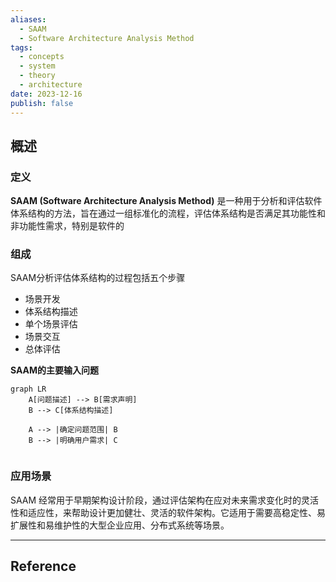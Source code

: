 ```yaml
---
aliases:
  - SAAM
  - Software Architecture Analysis Method
tags:
  - concepts
  - system
  - theory
  - architecture
date: 2023-12-16
publish: false
---
```


## 概述

### 定义

**SAAM (Software Architecture Analysis Method)** 是一种用于分析和评估软件体系结构的方法，旨在通过一组标准化的流程，评估体系结构是否满足其功能性和非功能性需求，特别是软件的

### 组成

SAAM分析评估体系结构的过程包括五个步骤

- 场景开发
- 体系结构描述
- 单个场景评估
- 场景交互
- 总体评估


**SAAM的主要输入问题**

```mermaid
graph LR
    A[问题描述] --> B[需求声明]
    B --> C[体系结构描述]

    A --> |确定问题范围| B
    B --> |明确用户需求| C
    
```


### 应用场景

SAAM 经常用于早期架构设计阶段，通过评估架构在应对未来需求变化时的灵活性和适应性，来帮助设计更加健壮、灵活的软件架构。它适用于需要高稳定性、易扩展性和易维护性的大型企业应用、分布式系统等场景。

***
## Reference


